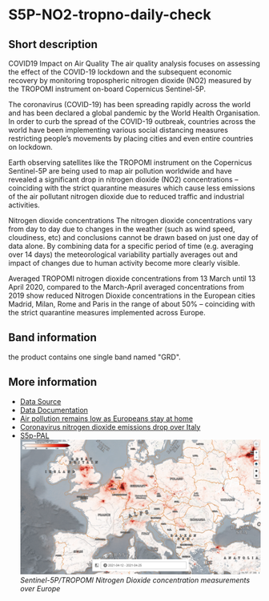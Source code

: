 # S5P-NO2-tropno-daily-check

## Short description
COVID19 Impact on Air Quality
The air quality analysis focuses on assessing the effect of the COVID-19 lockdown and the subsequent economic recovery by monitoring tropospheric nitrogen dioxide (NO2) measured by the TROPOMI instrument on-board Copernicus Sentinel-5P.

The coronavirus (COVID-19) has been spreading rapidly across the world and has been declared a global pandemic by the World Health Organisation. In order to curb the spread of the COVID-19 outbreak, countries across the world have been implementing various social distancing measures restricting people’s movements by placing cities and even entire countries on lockdown.

Earth observing satellites like the TROPOMI instrument on the Copernicus Sentinel-5P are being used to map air pollution worldwide and have revealed a significant drop in nitrogen dioxide (NO2) concentrations – coinciding with the strict quarantine measures which cause less emissions of the air pollutant nitrogen dioxide due to reduced traffic and industrial activities.

Nitrogen dioxide concentrations
The nitrogen dioxide concentrations vary from day to day due to changes in the weather (such as wind speed, cloudiness, etc) and conclusions cannot be drawn based on just one day of data alone. By combining data for a specific period of time (e.g. averaging over 14 days) the meteorological variability partially averages out and impact of changes due to human activity become more clearly visible.

Averaged TROPOMI nitrogen dioxide concentrations from 13 March until 13 April 2020, compared to the March-April averaged concentrations from 2019 show reduced Nitrogen Dioxide concentrations in the European cities Madrid, Milan, Rome and Paris in the range of about 50% – coinciding with the strict quarantine measures implemented across Europe.
## Band information
the product contains one single band named "GRD".

## More information
- [Data Source](https://maps.s5p-pal.com/)
- [Data Documentation](https://maps.s5p-pal.com/)
- [Air pollution remains low as Europeans stay at home](http://www.esa.int/Applications/Observing_the_Earth/Copernicus/Sentinel-5P/Air_pollution_remains_low_as_Europeans_stay_at_home)
- [Coronavirus nitrogen dioxide emissions drop over Italy](https://www.esa.int/ESA_Multimedia/Videos/2020/03/Coronavirus_nitrogen_dioxide_emissions_drop_over_Italy)
- [S5p-PAL](https://maps.s5p-pal.com/)
![COVID19 Impact on Air Quality](Tropno2.PNG)
*Sentinel-5P/TROPOMI Nitrogen Dioxide concentration measurements over Europe*

